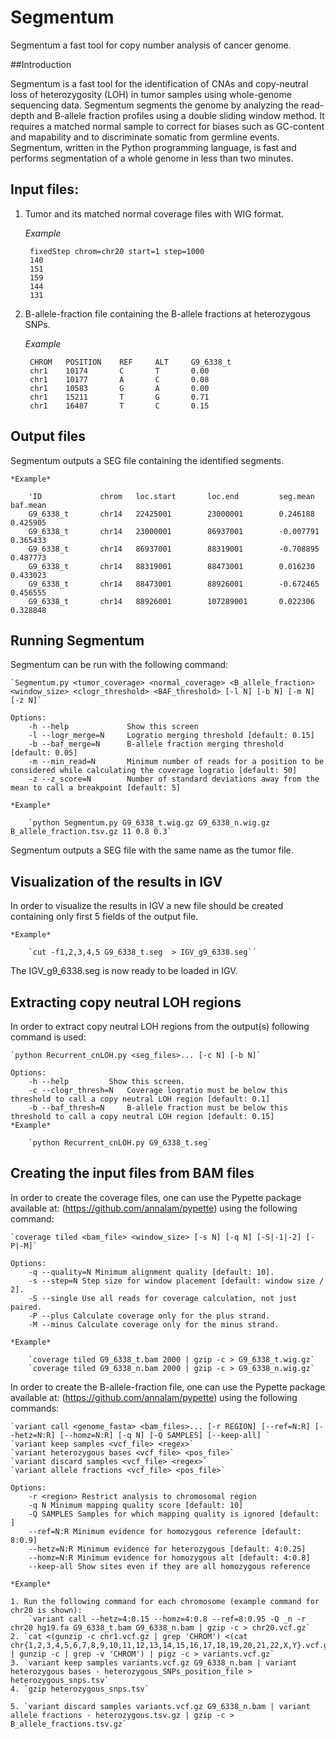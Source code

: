 # Segmentum
Segmentum a fast tool for copy number analysis of cancer genome.

##Introduction

Segmentum is a fast tool for the identification of CNAs and copy-neutral loss of heterozygosity (LOH) in tumor samples using whole-genome sequencing data. Segmentum segments the genome by analyzing the read-depth and B-allele fraction profiles using a double sliding window method. It requires a matched normal sample to correct for biases such as GC-content and mapability and to discriminate somatic from germline events. Segmentum, written in the Python programming language, is fast and performs segmentation of a whole genome in less than two minutes.
    
## Input files:
1. Tumor and its matched normal coverage files with WIG format.
        
    *Example*
            
        fixedStep chrom=chr20 start=1 step=1000
        140
        151
        159
        144
        131

2. B-allele-fraction file containing the B-allele fractions at heterozygous SNPs.

    *Example*
    
        CHROM   POSITION    REF     ALT     G9_6338_t
        chr1    10174       C       T       0.00
        chr1    10177       A       C       0.08
        chr1    10583       G       A       0.00
        chr1    15211       T       G       0.71
        chr1    16487       T       C       0.15

## Output files
Segmentum outputs a SEG file containing the identified segments. 
    
    *Example*
    
        'ID             chrom   loc.start       loc.end         seg.mean        baf.mean
        G9_6338_t       chr14   22425001        23000001        0.246188        0.425905
        G9_6338_t       chr14   23000001        86937001        -0.007791       0.365433
        G9_6338_t       chr14   86937001        88319001        -0.708895       0.487773
        G9_6338_t       chr14   88319001        88473001        0.016230        0.433023
        G9_6338_t       chr14   88473001        88926001        -0.672465       0.456555
        G9_6338_t       chr14   88926001        107289001       0.022306        0.328848
     
## Running Segmentum
Segmentum can be run with the following command:
    
    `Segmentum.py <tumor_coverage> <normal_coverage> <B_allele_fraction> <window_size> <clogr_threshold> <BAF_threshold> [-l N] [-b N] [-m N] [-z N]`
        
    Options:
        -h --help             Show this screen
        -l --logr_merge=N     Logratio merging threshold [default: 0.15]
        -b --baf_merge=N      B-allele fraction merging threshold [default: 0.05]
        -m --min_read=N       Minimum number of reads for a position to be considered while calculating the coverage logratio [default: 50]
        -z --z_score=N        Number of standard deviations away from the mean to call a breakpoint [default: 5]

    *Example* 
        
        `python Segmentum.py G9_6338_t.wig.gz G9_6338_n.wig.gz B_allele_fraction.tsv.gz 11 0.8 0.3`

Segmentum outputs a SEG file with the same name as the tumor file.
    
## Visualization of the results in IGV
In order to visualize the results in IGV a new file should be created containing only first 5 fields of the output file.
    
    *Example*
        
        `cut -f1,2,3,4,5 G9_6338_t.seg  > IGV_g9_6338.seg`´

The IGV_g9_6338.seg is now ready to be loaded in IGV.
    
## Extracting copy neutral LOH regions
In order to extract copy neutral LOH regions from the output(s) following command is used:
    
    `python Recurrent_cnLOH.py <seg_files>... [-c N] [-b N]` 

    Options:
        -h --help         Show this screen.
        -c --clogr_thresh=N   Coverage logratio must be below this threshold to call a copy neutral LOH region [default: 0.1]
        -b --baf_thresh=N     B-allele fraction must be below this threshold to call a copy neutral LOH region [default: 0.15]  
    *Example*
    
        `python Recurrent_cnLOH.py G9_6338_t.seg`

## Creating the input files from BAM files
In order to create the coverage files, one can use the Pypette package available at: (https://github.com/annalam/pypette) using the following command:
    
    `coverage tiled <bam_file> <window_size> [-s N] [-q N] [-S|-1|-2] [-P|-M]`
        
    Options: 
        -q --quality=N Minimum alignment quality [default: 10]. 
        -s --step=N Step size for window placement [default: window size / 2]. 
        -S --single Use all reads for coverage calculation, not just paired. 
        -P --plus Calculate coverage only for the plus strand. 
        -M --minus Calculate coverage only for the minus strand.
    
    *Example* 
    
        `coverage tiled G9_6338_t.bam 2000 | gzip -c > G9_6338_t.wig.gz`
        `coverage tiled G9_6338_n.bam 2000 | gzip -c > G9_6338_n.wig.gz`
        
In order to create the B-allele-fraction file, one can use the Pypette package available at: (https://github.com/annalam/pypette) using the following commands:
    
    `variant call <genome_fasta> <bam_files>... [-r REGION] [--ref=N:R] [--hetz=N:R] [--homz=N:R] [-q N] [-Q SAMPLES] [--keep-all] `
    `variant keep samples <vcf_file> <regex>` 
    `variant heterozygous bases <vcf_file> <pos_file>` 
    `variant discard samples <vcf_file> <regex>` 
    `variant allele fractions <vcf_file> <pos_file>` 
        
    Options: 
        -r <region> Restrict analysis to chromosomal region 
        -q N Minimum mapping quality score [default: 10] 
        -Q SAMPLES Samples for which mapping quality is ignored [default: ] 
        --ref=N:R Minimum evidence for homozygous reference [default: 8:0.9] 
        --hetz=N:R Minimum evidence for heterozygous [default: 4:0.25] 
        --homz=N:R Minimum evidence for homozygous alt [default: 4:0.8] 
        --keep-all Show sites even if they are all homozygous reference
    
    *Example*
        
    1. Run the following command for each chromosome (example command for chr20 is shown):
        `variant call --hetz=4:0.15 --homz=4:0.8 --ref=8:0.95 -Q _n -r chr20 hg19.fa G9_6338_t.bam G9_6338_n.bam | gzip -c > chr20.vcf.gz`
    2. `cat <(gunzip -c chr1.vcf.gz | grep 'CHROM') <(cat chr{1,2,3,4,5,6,7,8,9,10,11,12,13,14,15,16,17,18,19,20,21,22,X,Y}.vcf.gz | gunzip -c | grep -v 'CHROM') | pigz -c > variants.vcf.gz`
    3. `variant keep samples variants.vcf.gz G9_6338_n.bam | variant heterozygous bases - heterozygous_SNPs_position_file > heterozygous_snps.tsv`
    4. `gzip heterozygous_snps.tsv`
        
    5. `variant discard samples variants.vcf.gz G9_6338_n.bam | variant allele fractions - heterozygous.tsv.gz | gzip -c > B_allele_fractions.tsv.gz`
